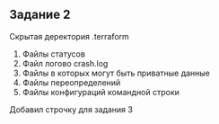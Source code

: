 ## Задание 2

Скрытая деректория .terraform
1. Файлы статусов
2. Файл логово crash.log
3. Файлы в которых могут быть приватные данные
4. Файлы переопределений
5. Файлы конфигураций командной строки

Добавил строчку для задания 3



